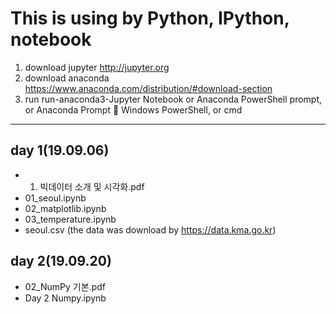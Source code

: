 ﻿This is using by Python, IPython, notebook
===============================
1. download jupyter
	http://jupyter.org
2. download anaconda
	https://www.anaconda.com/distribution/#download-section 
3. run
	run-anaconda3-Jupyter Notebook
or 	Anaconda PowerShell prompt, or  Anaconda Prompt  Windows PowerShell, or cmd

-------------------

## day 1(19.09.06)
* 01. 빅데이터 소개 및 시각화.pdf
* 01_seoul.ipynb
* 02_matplotlib.ipynb
* 03_temperature.ipynb
* seoul.csv  (the data was download by  https://data.kma.go.kr)

## day 2(19.09.20)
* 02_NumPy 기본.pdf
* Day 2 Numpy.ipynb
